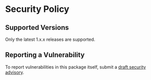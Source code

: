 # Security Policy

## Supported Versions

Only the latest 1.x.x releases are supported.

## Reporting a Vulnerability

To report vulnerabilities in this package itself, submit a [draft security advisory](https://github.com/hendrickson-tyler/eslint-config/security/advisories).
